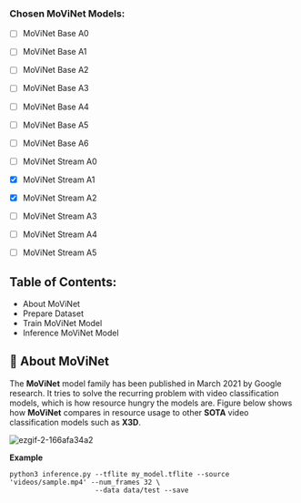 
### Chosen MoViNet Models:
- [ ] MoViNet Base A0
- [ ] MoViNet Base A1
- [ ] MoViNet Base A2
- [ ] MoViNet Base A3
- [ ] MoViNet Base A4
- [ ] MoViNet Base A5
- [ ] MoViNet Base A6
- [ ] MoViNet Stream A0
- [x] MoViNet Stream A1
- [x] MoViNet Stream A2
- [ ] MoViNet Stream A3
- [ ] MoViNet Stream A4
- [ ] MoViNet Stream A5


## Table of Contents:
- About MoViNet
- Prepare Dataset
- Train MoViNet Model
- Inference MoViNet Model

## 📖 About MoViNet
The **MoViNet** model family has been published in March 2021 by Google research. It tries to solve the recurring problem with video classification models, which is how resource hungry the models are. Figure below shows how **MoViNet** compares in resource usage to other **SOTA** video classification models such as **X3D**.

![ezgif-2-166afa34a2](https://user-images.githubusercontent.com/88816150/227913487-4ed5b612-304b-4dd1-acf7-cddfb4f195ca.jpg)



**Example**
```
python3 inference.py --tflite my_model.tflite --source 'videos/sample.mp4' --num_frames 32 \
                     --data data/test --save
```
